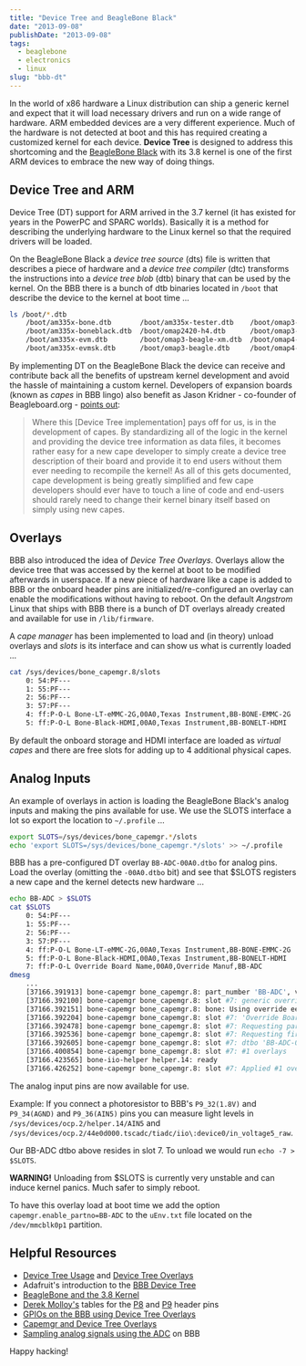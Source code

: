 ```yaml
---
title: "Device Tree and BeagleBone Black"
date: "2013-09-08"
publishDate: "2013-09-08"
tags:
  - beaglebone
  - electronics
  - linux
slug: "bbb-dt"
---
```


In the world of x86 hardware a Linux distribution can ship a generic kernel and expect that it will load necessary drivers and run on a wide range of hardware. ARM embedded devices are a very different experience. Much of the hardware is not detected at boot and this has required creating a customized kernel for each device. **Device Tree** is designed to address this shortcoming and the [BeagleBone Black](http://www.circuidipity.com/getting-started-with-beaglebone-black.html) with its 3.8 kernel is one of the first ARM devices to embrace the new way of doing things.

## Device Tree and ARM

Device Tree (DT) support for ARM arrived in the 3.7 kernel (it has existed for years in the PowerPC and SPARC worlds). Basically it is a method for describing the underlying hardware to the Linux kernel so that the required drivers will be loaded.

On the BeagleBone Black a *device tree source* (dts) file is written that describes a piece of hardware and a *device tree compiler* (dtc) transforms the instructions into a *device tree blob* (dtb) binary that can be used by the kernel. On the BBB there is a bunch of dtb binaries located in `/boot` that describe the device to the kernel at boot time ...

```bash
ls /boot/*.dtb
    /boot/am335x-bone.dtb	    /boot/am335x-tester.dtb    /boot/omap3-evm.dtb	 /boot/omap4-panda.dtb
    /boot/am335x-boneblack.dtb  /boot/omap2420-h4.dtb      /boot/omap3-tobi.dtb	 /boot/omap4-sdp.dtb
    /boot/am335x-evm.dtb	    /boot/omap3-beagle-xm.dtb  /boot/omap4-panda-a4.dtb  /boot/omap4-var-som.dtb
    /boot/am335x-evmsk.dtb	    /boot/omap3-beagle.dtb     /boot/omap4-panda-es.dtb  /boot/omap5-evm.dtb
```

By implementing DT on the BeagleBone Black the device can receive and contribute back all the benefits of upstream kernel development and avoid the hassle of maintaining a custom kernel. Developers of expansion boards (known as *capes* in BBB lingo) also benefit as Jason Kridner - co-founder of Beagleboard.org - [points out](http://linuxgizmos.com/introducing-the-new-beaglebone-black-kernel/):

> Where this [Device Tree implementation] pays off for us, is in the development of capes. By standardizing all of the logic in the kernel and providing the device tree information as data files, it becomes rather easy for a new cape developer to simply create a device tree description of their board and provide it to end users without them ever needing to recompile the kernel! As all of this gets documented, cape development is being greatly simplified and few cape developers should ever have to touch a line of code and end-users should rarely need to change their kernel binary itself based on simply using new capes.

## Overlays

BBB also introduced the idea of *Device Tree Overlays*. Overlays allow the device tree that was accessed by the kernel at boot to be modified afterwards in userspace. If a new piece of hardware like a cape is added to BBB or the onboard header pins are initialized/re-configured an overlay can enable the modifications without having to reboot. On the default *Angstrom* Linux that ships with BBB there is a bunch of DT overlays already created and available for use in `/lib/firmware`.

A *cape manager* has been implemented to load and (in theory) unload overlays and *slots* is its interface and can show us what is currently loaded ...

```bash
cat /sys/devices/bone_capemgr.8/slots
    0: 54:PF--- 
    1: 55:PF--- 
    2: 56:PF--- 
    3: 57:PF--- 
    4: ff:P-O-L Bone-LT-eMMC-2G,00A0,Texas Instrument,BB-BONE-EMMC-2G
    5: ff:P-O-L Bone-Black-HDMI,00A0,Texas Instrument,BB-BONELT-HDMI
```

By default the onboard storage and HDMI interface are loaded as *virtual capes* and there are free slots for adding up to 4 additional physical capes.

## Analog Inputs

An example of overlays in action is loading the BeagleBone Black's analog inputs and making the pins available for use. We use the SLOTS interface a lot so export the location to `~/.profile` ...

```bash
export SLOTS=/sys/devices/bone_capemgr.*/slots
echo 'export SLOTS=/sys/devices/bone_capemgr.*/slots' >> ~/.profile
```

BBB has a pre-configured DT overlay `BB-ADC-00A0.dtbo` for analog pins. Load the overlay (omitting the `-00A0.dtbo` bit) and see that $SLOTS registers a new cape and the kernel detects new hardware ...

```bash
echo BB-ADC > $SLOTS
cat $SLOTS
    0: 54:PF--- 
    1: 55:PF--- 
    2: 56:PF--- 
    3: 57:PF--- 
    4: ff:P-O-L Bone-LT-eMMC-2G,00A0,Texas Instrument,BB-BONE-EMMC-2G
    5: ff:P-O-L Bone-Black-HDMI,00A0,Texas Instrument,BB-BONELT-HDMI
    7: ff:P-O-L Override Board Name,00A0,Override Manuf,BB-ADC
dmesg
    ...
    [37166.391913] bone-capemgr bone_capemgr.8: part_number 'BB-ADC', version 'N/A'
    [37166.392100] bone-capemgr bone_capemgr.8: slot #7: generic override
    [37166.392151] bone-capemgr bone_capemgr.8: bone: Using override eeprom data at slot 7
    [37166.392204] bone-capemgr bone_capemgr.8: slot #7: 'Override Board Name,00A0,Override Manuf,BB-ADC'
    [37166.392478] bone-capemgr bone_capemgr.8: slot #7: Requesting part number/version based 'BB-ADC-00A0.dtbo
    [37166.392536] bone-capemgr bone_capemgr.8: slot #7: Requesting firmware 'BB-ADC-00A0.dtbo' for board-name 'Override Board Name', version '00A0'
    [37166.392605] bone-capemgr bone_capemgr.8: slot #7: dtbo 'BB-ADC-00A0.dtbo' loaded; converting to live tree
    [37166.400854] bone-capemgr bone_capemgr.8: slot #7: #1 overlays
    [37166.423565] bone-iio-helper helper.14: ready
    [37166.426252] bone-capemgr bone_capemgr.8: slot #7: Applied #1 overlays.
```

The analog input pins are now available for use.

Example: If you connect a photoresistor to BBB's `P9_32(1.8V)` and `P9_34(AGND)` and `P9_36(AIN5)` pins you can measure light levels in `/sys/devices/ocp.2/helper.14/AIN5` and `/sys/devices/ocp.2/44e0d000.tscadc/tiadc/iio\:device0/in_voltage5_raw`. 

Our BB-ADC dtbo above resides in slot 7. To unload we would run `echo -7 > $SLOTS`.

**WARNING!** Unloading from $SLOTS is currently very unstable and can induce kernel panics. Much safer to simply reboot.

To have this overlay load at boot time we add the option `capemgr.enable_partno=BB-ADC` to the `uEnv.txt` file located on the `/dev/mmcblk0p1` partition.

## Helpful Resources

* [Device Tree Usage](http://devicetree.org/Device_Tree_Usage) and [Device Tree Overlays](https://lkml.org/lkml/2012/11/5/615)
* Adafruit's introduction to the [BBB Device Tree](http://learn.adafruit.com/introduction-to-the-beaglebone-black-device-tree?view=all)
* [BeagleBone and the 3.8 Kernel](http://elinux.org/BeagleBone_and_the_3.8_Kernel)
* [Derek Molloy's](http://derekmolloy.ie/tag/beaglebone-black/) tables for the [P8](https://github.com/derekmolloy/boneDeviceTree/blob/master/docs/BeagleboneBlackP8HeaderTable.pdf?raw=true) and [P9](https://github.com/derekmolloy/boneDeviceTree/blob/master/docs/BeagleboneBlackP8HeaderTable.pdf?raw=true) header pins
* [GPIOs on the BBB using Device Tree Overlays](http://derekmolloy.ie/gpios-on-the-beaglebone-black-using-device-tree-overlays/)
* [Capemgr and Device Tree Overlays](https://github.com/jadonk/validation-scripts/tree/master/test-capemgr)
* [Sampling analog signals using the ADC](http://beagleboard-gsoc13.blogspot.ca/2013/07/sampling-analogue-signals-using-adc-on.html) on BBB

Happy hacking!

